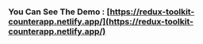 ### You Can See The Demo : [https://redux-toolkit-counterapp.netlify.app/](https://redux-toolkit-counterapp.netlify.app/)
